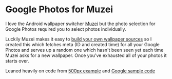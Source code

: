 # Google Photos for Muzei

I love the Android wallpaper switcher [Muzei](https://github.com/romannurik/muzei) but the 
photo selection for Google Photos required you to select photos individually.

Luckily Muzei makes it easy to [build your own wallpaper sources](https://github.com/romannurik/muzei/wiki/API)
 so I created this which fetches meta (ID and created time) for all your Google Photos and serves
 up a random one which hasn't been seen yet each time Muzei asks for a new wallpaper.
 Once you've exhausted all of your photos it starts over. 

Leaned heavily on code from [500px example](https://github.com/romannurik/muzei/tree/master/example-source-500px)
and [Google sample code](https://developers.google.com/admin-sdk/reseller/v1/quickstart/android)